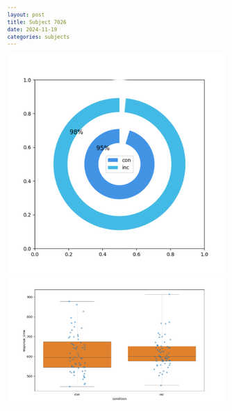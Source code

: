 ```yaml
---
layout: post
title: Subject 7026
date: 2024-11-19
categories: subjects
---
```


![](data/7026/run-7/7026_accuracy_by_condition.png)
![](data/7026/run-7/7026_rt.png)
